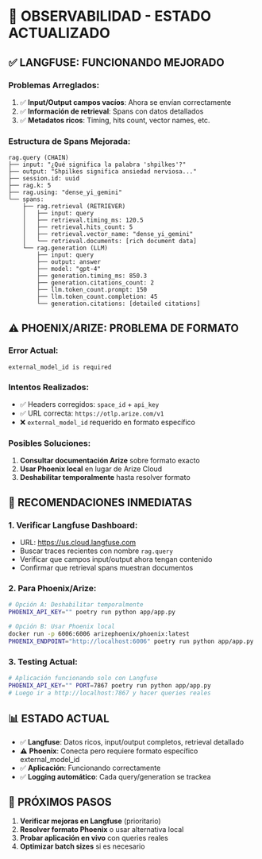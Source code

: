 # 🔧 OBSERVABILIDAD - ESTADO ACTUALIZADO

## ✅ **LANGFUSE: FUNCIONANDO MEJORADO**

### **Problemas Arreglados:**
1. ✅ **Input/Output campos vacíos**: Ahora se envían correctamente
2. ✅ **Información de retrieval**: Spans con datos detallados
3. ✅ **Metadatos ricos**: Timing, hits count, vector names, etc.

### **Estructura de Spans Mejorada:**
```
rag.query (CHAIN)
├── input: "¿Qué significa la palabra 'shpilkes'?"
├── output: "Shpilkes significa ansiedad nerviosa..."
├── session.id: uuid
├── rag.k: 5
├── rag.using: "dense_yi_gemini"
└── spans:
    ├── rag.retrieval (RETRIEVER)
    │   ├── input: query
    │   ├── retrieval.timing_ms: 120.5
    │   ├── retrieval.hits_count: 5
    │   ├── retrieval.vector_name: "dense_yi_gemini"
    │   └── retrieval.documents: [rich document data]
    └── rag.generation (LLM)
        ├── input: query
        ├── output: answer
        ├── model: "gpt-4"
        ├── generation.timing_ms: 850.3
        ├── generation.citations_count: 2
        ├── llm.token_count.prompt: 150
        ├── llm.token_count.completion: 45
        └── generation.citations: [detailed citations]
```

## ⚠️ **PHOENIX/ARIZE: PROBLEMA DE FORMATO**

### **Error Actual:**
```
external_model_id is required
```

### **Intentos Realizados:**
- ✅ Headers corregidos: `space_id` + `api_key`
- ✅ URL correcta: `https://otlp.arize.com/v1`
- ❌ `external_model_id` requerido en formato específico

### **Posibles Soluciones:**
1. **Consultar documentación Arize** sobre formato exacto
2. **Usar Phoenix local** en lugar de Arize Cloud
3. **Deshabilitar temporalmente** hasta resolver formato

## 🚀 **RECOMENDACIONES INMEDIATAS**

### **1. Verificar Langfuse Dashboard:**
- URL: https://us.cloud.langfuse.com
- Buscar traces recientes con nombre `rag.query`
- Verificar que campos input/output ahora tengan contenido
- Confirmar que retrieval spans muestran documentos

### **2. Para Phoenix/Arize:**
```bash
# Opción A: Deshabilitar temporalmente
PHOENIX_API_KEY="" poetry run python app/app.py

# Opción B: Usar Phoenix local
docker run -p 6006:6006 arizephoenix/phoenix:latest
PHOENIX_ENDPOINT="http://localhost:6006" poetry run python app/app.py
```

### **3. Testing Actual:**
```bash
# Aplicación funcionando solo con Langfuse
PHOENIX_API_KEY="" PORT=7867 poetry run python app/app.py
# Luego ir a http://localhost:7867 y hacer queries reales
```

## 📊 **ESTADO ACTUAL**

- ✅ **Langfuse**: Datos ricos, input/output completos, retrieval detallado
- ⚠️ **Phoenix**: Conecta pero requiere formato específico external_model_id
- ✅ **Aplicación**: Funcionando correctamente
- ✅ **Logging automático**: Cada query/generation se trackea

## 🎯 **PRÓXIMOS PASOS**

1. **Verificar mejoras en Langfuse** (prioritario)
2. **Resolver formato Phoenix** o usar alternativa local
3. **Probar aplicación en vivo** con queries reales
4. **Optimizar batch sizes** si es necesario
